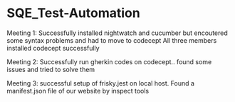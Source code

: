 # SQE_Test-Automation

Meeting 1:
  Successfully installed nightwatch and cucumber but encoutered some syntax problems and had to move to codecept
  All three members installed codecept successfully
  
Meeting 2:
  Successfully run gherkin codes on codecept.. found some issues and tried to solve them

Meeting 3:
  successful setup of frisky.jest on local host. Found a manifest.json file of our website by inspect tools <network> 
  

